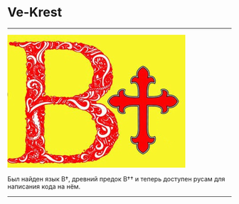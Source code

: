 # Ve-Krest
___


![Лого](logo.jpeg)

Был найден язык В†, древний предок В†† и теперь доступен русам для написания кода на нём.

___
